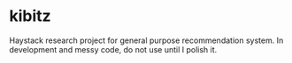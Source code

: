 kibitz
======

Haystack research project for general purpose recommendation system. In development and messy code, do not use until I polish it.
